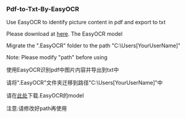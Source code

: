 ### Pdf-to-Txt-By-EasyOCR

Use EasyOCR to identify picture content in pdf and export to txt

Please download at [here](https://www.jaided.ai/easyocr/modelhub/). The EasyOCR model

Migrate the ".EasyOCR" folder to the path "C:\Users\[YourUserName]\"

Note: Please modify "path" before using

使用EasyOCR识别pdf中图片内容并导出到txt中

请将".EasyOCR"文件夹迁移到路径"C:\Users\[YourUserName]\"中

请在[此处](https://www.jaided.ai/easyocr/modelhub/)下载.EasyOCR的model

注意:请修改好path再使用
